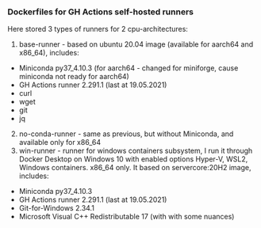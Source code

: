 ### Dockerfiles for GH Actions self-hosted runners
Here stored 3 types of runners for 2 cpu-architectures:
1) base-runner - based on ubuntu 20.04 image (available for aarch64 and x86_64), includes:
  - Miniconda py37_4.10.3 (for aarch64 - changed for miniforge, cause miniconda not ready for aarch64)
  - GH Actions runner 2.291.1 (last at 19.05.2021)
  - curl
  - wget
  - git
  - jq
2) no-conda-runner - same as previous, but without Miniconda, and available only for x86_64
3) win-runner - runner for windows containers subsystem, I run it through Docker Desktop on Windows 10 with enabled options Hyper-V, WSL2, Windows containers. x86_64 only.
It based on servercore:20H2 image, includes:
  - Miniconda py37_4.10.3
  - GH Actions runner 2.291.1 (last at 19.05.2021)
  - Git-for-Windows 2.34.1
  - Microsoft Visual C++ Redistributable 17 (with with some nuances)
